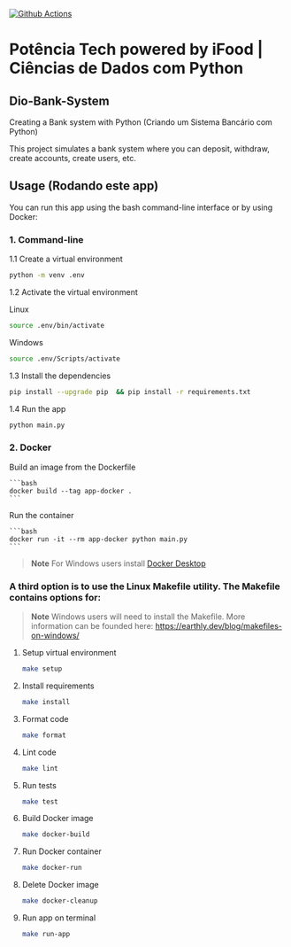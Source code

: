 [![Github Actions](https://github.com/mathewsrc/Dio-Bank-System/actions/workflows/main.yml/badge.svg)](https://github.com/mathewsrc/Dio-Bank-System/actions/workflows/main.yml)

# Potência Tech powered by iFood | Ciências de Dados com Python

## Dio-Bank-System

Creating a Bank system with Python (Criando um Sistema Bancário com Python)

This project simulates a bank system where you can deposit, withdraw, create accounts, create users, etc.

## Usage (Rodando este app)

You can run this app using the bash command-line interface or by using Docker:

### 1. Command-line

   1.1 Create a virtual environment

   ```bash
   python -m venv .env
   ```

   1.2 Activate the virtual environment 

   Linux
   ```bash
   source .env/bin/activate
   ```

   Windows
   ```bash
   source .env/Scripts/activate
   ```

   1.3 Install the dependencies

   ```bash
   pip install --upgrade pip  && pip install -r requirements.txt
   ```

   1.4 Run the app
   
   ```bash
   python main.py
   ```

### 2. Docker

   Build an image from the Dockerfile
    
    ```bash
    docker build --tag app-docker .
    ```
  
   Run the container
   
    ```bash
    docker run -it --rm app-docker python main.py
    ```
   
> **Note**
> For Windows users install [Docker Desktop](https://www.docker.com/products/docker-desktop/)


### A third option is to use the Linux Makefile utility. The Makefile contains options for:

> **Note**
> Windows users will need to install the Makefile. More information can be founded here: https://earthly.dev/blog/makefiles-on-windows/

1. Setup virtual environment
   ```bash
   make setup
   ```
   
2. Install requirements
    ```bash
    make install
    ```

3. Format code
   ```bash
   make format
   ```

4. Lint code
    ```bash
    make lint
    ```

5. Run tests
    ```bash
    make test
     ```
6. Build Docker image
    ```bash
   make docker-build
   ```

7. Run Docker container
    ```bash
   make docker-run
   ```

8. Delete Docker image
    ```bash
   make docker-cleanup
   ```

9. Run app on terminal
     ```bash
   make run-app
   ```

